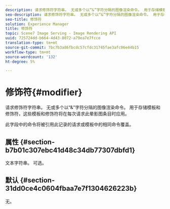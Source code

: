 ```yaml
---
description: 请求修饰符字符串。 无或多个以“&”字符分隔的图像渲染命令。 用于存储模板和修饰符，这些模板和修饰符将在每次请求此晕影图条目时应用。
seo-description: 请求修饰符字符串。 无或多个以“&”字符分隔的图像渲染命令。 用于存储模板和修饰符，这些模板和修饰符将在每次请求此晕影图条目时应用。
seo-title: 修饰符
solution: Experience Manager
title: 修饰符
topic: Scene7 Image Serving - Image Rendering API
uuid: 725724dd-b664-4d43-8072-a79ea7e7fcce
translation-type: tm+mt
source-git-commit: 7bc7b3a86fbcdc57cfdc31745fae3afc06e44b15
workflow-type: tm+mt
source-wordcount: '132'
ht-degree: 5%

---
```



# 修饰符{#modifier}

请求修饰符字符串。 无或多个以“&amp;”字符分隔的图像渲染命令。 用于存储模板和修饰符，这些模板和修饰符将在每次请求此晕影图条目时应用。

此字段中的命令将被引用此记录的请求或模板中的相同命令覆盖。

## 属性 {#section-b7b01c307ebc41d48c34db77307dbfd1}

文本字符串。 可选。

## 默认 {#section-31dd0ce4c0604fbaa7e7f1304626223b}

无。
